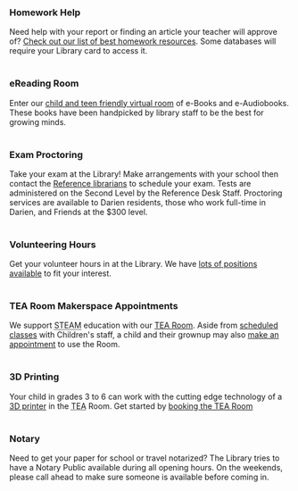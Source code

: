 <div class="row margin-bottom-30">
<div class="col-md-6">

### Homework Help
Need help with your report or finding an article your teacher will approve of? [Check out our list of best homework resources](/homework "Homework Help"). Some databases will require your Library card to access it.
<br />
<br />

### eReading Room 
Enter our [child and teen friendly virtual room](http://darien.lib.overdrive.com/63B6A05D-EC25-43D4-ABC0-30EF1866FDD6/10/50/en/youth "eReading Room") of e-Books and e-Audiobooks. These books have been handpicked by library staff to be the best for growing minds. 
<br />
<br />

### Exam Proctoring
Take your exam at the Library! Make arrangements with your school then contact the [Reference librarians](mailto:askus@darienlibrary.org "Email Sally") to schedule your exam. Tests are administered on the Second Level by the Reference Desk Staff. Proctoring services are available to Darien residents, those who work full-time in Darien, and Friends at the $300 level. 
<br />
<br />

### Volunteering Hours
Get your volunteer hours in at the Library. We have [lots of positions available](/volunteers "Volunteer Opportunities") to fit your interest. 
<br />
<br />
</div>
<div class="col-md-6">

### TEA Room Makerspace Appointments 
We support <abbr title="Science Technology Engineering Arts Mathematics">STEAM</abbr> education with our [TEA Room](/tearoom "TEA Room"). Aside from [scheduled classes](/events/kids/?category=games-and-play "TEA Room classes") with Children's staff, a child and their grownup may also [make an appointment](/tearoom-reserve "Reserve the TEA Room") to use the Room.
<br />
<br />
### 3D Printing 
Your child in grades 3 to 6 can work with the cutting edge technology of a [3D printer](/3d-printers "3D Printers") in the <abbr title="Technology Engineering Arts">TEA</abbr> Room. Get started by [booking the TEA Room](/tearoom-reserve "Book the TEA Room")
<br />
<br />

### Notary
Need to get your paper for school or travel notarized? The Library tries to have a Notary Public available during all opening hours. On the weekends, please call ahead to make sure someone is available before coming in. 

</div>
</div>